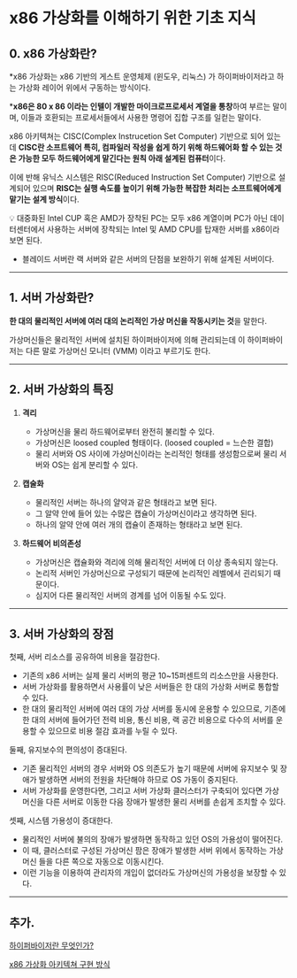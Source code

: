 # x86 가상화를 이해하기 위한 기초 지식

## 0. x86 가상화란?

*x86 가상화는 x86 기반의 게스트 운영체제 (윈도우, 리눅스) 가 하이퍼바이저라고 하는 가상화 레이어 위에서 구동하는 방식이다.

***x86은 80 x 86 이라는 인텔이 개발한 마이크로프로세서 계열을 통창**하여 부르는 말이며, 이들과 호환되는 프로세서들에서 사용한 명령어 집합 구조를 일컫는 말이다.

x86 아키텍쳐는 CISC(Complex Instrucetion Set Computer) 기반으로 되어 있는데 **CISC란 소프트웨어 특히, 컴파일러 작성을 쉽게 하기 위해 하드웨어화 할 수 있는 것은 가능한 모두 하드웨어에게 맡긴다는 원칙 아래 설계된 컴퓨터**이다.

이에 반해 유닉스 시스템은 RISC(Reduced Instruction Set Computer) 기반으로 설계되어 있으며 **RISC는 실행 속도를 높이기 위해 가능한 복잡한 처리는 소프트웨어에게 맡기는 설계 방식**이다.

<aside>
💡 대중화된 Intel CUP 혹은 AMD가 장착된 PC는 모두 x86 계열이며 PC가 아닌 데이터센터에서 사용하는 서버에 장착되는 Intel 및 AMD CPU를 탑재한 서버를 x86이라 보면 된다.

</aside>

- 블레이드 서버란 랙 서버와 같은 서버의 단점을 보완하기 위해 설계된 서버이다.

---

## 1. 서버 가상화란?

**한 대의 물리적인 서버에 여러 대의 논리적인 가상 머신을 작동시키는 것**을 말한다.

가상머신들은 물리적인 서버에 설치된 하이퍼바이저에 의해 관리되는데 이 하이퍼바이저는 다른 말로 가상머신 모니터 (VMM) 이라고 부르기도 한다.

---

## 2. 서버 가상화의 특징

1. **격리**
    - 가상머신을 물리 하드웨어로부터 완전히 불리할 수 있다.
    - 가상머신은 loosed coupled 형태이다.  (loosed coupled = 느슨한 결합)
    - 물리 서버와 OS 사이에 가상머신이라는 논리적인 형태를 생성함으로써 물리 서버와 OS는 쉽게 분리할 수 있다.

1. **캡술화**
    - 물리적인 서버는 하나의 얄약과 같은 형태라고 보면 된다.
    - 그 알약 안에 들어 있는 수많은 캡슐이 가상머신이라고 생각하면 된다.
    - 하나의 알약 안에 여러 개의 캡슐이 존재하는 형태라고 보면 된다.
    
2. **하드웨어 비의존성**
    - 가상머신은 캡슐화와 격리에 의해 물리적인 서버에 더 이상 종속되지 않는다.
    - 논리적 서버인 가상머신으로 구성되기 때문에 논리적인 레벨에서 괸리되기 때문이다.
    - 심지어 다른 물리적인 서버의 경계를 넘어 이동될 수도 있다.

---

## 3. 서버 가상화의 장점

첫째, 서버 리소스를 공유하여 비용을 절감한다.

- 기존의 x86 서버는 실제 물리 서버의 평균 10~15퍼센트의 리소스만을 사용한다.
- 서버 가상화를 활용하면서 사용률이 낮은 서버들은 한 대의 가상화 서버로 통합할 수 있다.
- 한 대의 물리적인 서버에 여러 대의 가상 서버를 동시에 운용할 수 있으므로, 기존에 한 대의 서버에 들어가던 전력 비용, 통신 비용, 랙 공간 비용으로 다수의 서버를 운용할 수 있으므로 비용 절감 효과를 누릴 수 있다.

둘째, 유지보수의 편의성이 증대된다.

- 기존 물리적인 서버의 경우 서버와 OS 의존도가 높기 때문에 서버에 유지보수 및 장애가 발생하면 서버의 전원을 차단해야 하므로 OS 가동이 중지된다.
- 서버 가상화를 운영한다면, 그리고 서버 가상화 클러스터가 구축되어 있다면 가상 머신을 다른 서버로 이동한 다음 장애가 발생한 물리 서버를 손쉽게 조치할 수 있다.

셋째, 시스템 가용성이 증대한다.

- 물리적인 서버에 불의의 장애가 발생하면 동작하고 있던 OS의 가용성이 떨어진다.
- 이 때, 클러스터로 구성된 가상머신 팜은 장애가 발생한 서버 위에서 동작하는 가상머신 들을 다른 쪽으로 자동으로 이동시킨다.
- 이런 기능을 이용하여 관리자의 개입이 없더라도 가상머신의 가용성을 보장할 수 있다.

---

## 추가.

[하이퍼바이저란 무엇인가?](https://github.com/chanW-pack/virtualization/blob/main/Week%201/1_1.a%20%ED%95%98%EC%9D%B4%ED%8D%BC%EB%B0%94%EC%9D%B4%EC%A0%80%EB%9E%80%20%EB%AC%B4%EC%97%87%EC%9D%B8%EA%B0%80.md)

[x86 가상화 아키텍쳐 구현 방식](https://github.com/chanW-pack/virtualization/blob/main/Week%201/1_1.b%20%EC%A0%84%EA%B0%80%EC%83%81%ED%99%94%EC%99%80%20%EB%B0%98%EA%B0%80%EC%83%81%ED%99%94.md)
